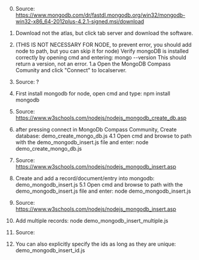0. Source:
https://www.mongodb.com/dr/fastdl.mongodb.org/win32/mongodb-win32-x86_64-2012plus-4.2.1-signed.msi/download
0. Download not the atlas, but click tab server and download the software.

1. (THIS IS NOT NECESSARY FOR NODE, to prevent error, you should add node to path, but you can skip it for node) Verify mongoDB is installed correctly by opening cmd and entering:
mongo --version 
This should return a version, not an error.
1.a Open the MongoDB Compass Comunity and click "Connect" to localserver.

2. Source:
?
2. First install mongodb for node, open cmd and type:
npm install mongodb

4. Source:
https://www.w3schools.com/nodejs/nodejs_mongodb_create_db.asp
4. after pressing connect in MongoDb Compass Community, Create database:
demo_create_mongo_db.js
4.1 Open cmd and browse to path with the demo_mongodb_insert.js file and enter:
node demo_create_mongo_db.js

5. Source:
https://www.w3schools.com/nodejs/nodejs_mongodb_insert.asp
5. Create and add a record/document/entry into mongodb:
demo_mongodb_insert.js
5.1 Open cmd and browse to path with the demo_mongodb_insert.js file and enter:
node demo_mongodb_insert.js

6. Source:
https://www.w3schools.com/nodejs/nodejs_mongodb_insert.asp
6. Add multiple records:
node demo_mongodb_insert_multiple.js

7. Source:

7. You can also explicitly specify the ids as long as they are unique:
demo_mongodb_insert_id.js